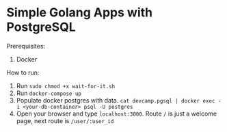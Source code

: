 # Simple Golang Apps with PostgreSQL

Prerequisites:

1. Docker

How to run:

1. Run `sudo chmod +x wait-for-it.sh`
2. Run `docker-compose up`
3. Populate docker postgres with data. `cat devcamp.pgsql | docker exec -i <your-db-container> psql -U postgres`
4. Open your browser and type `localhost:3000`. Route `/` is just a welcome page, next route is `/user/:user_id`
